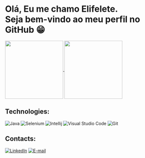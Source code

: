 # Olá, Eu me chamo Elifelete. <br>  Seja bem-vindo ao meu perfil no GitHub 😁
<div>
 <a href="https://github.com/Elifelete-Cavalcante20">
  <img height=190 align="center" src="https://github-readme-stats.vercel.app/api?username=Elifelete-Cavalcante20&theme=great-gatsby&layout=compact&langs_count=8&count_private=true&card_width=250"/>
</a>
<a href="https://github.com/Elifelete-Cavalcante20">
  <img height=190 align="center" src="https://github-readme-stats.vercel.app/api/top-langs?username=Elifelete-Cavalcante20&theme=great-gatsby&layout=compact&langs_count=8&count_private=true&card_width=290" />
</a>
  </div> 

  
## Technologies:

![Java](https://img.shields.io/badge/Java-ED8B00?style=for-the-badge&logo=java&logoColor=black&labelColor=white)
![Selenium](https://img.shields.io/badge/Selenium-43B02A?style=for-the-badge&logo=Selenium&logoColor=white)
![Intellij](https://img.shields.io/badge/IntelliJ_IDEA-000000.svg?style=for-the-badge&logo=intellij-idea&logoColor=white)
![Visual Studio Code](https://img.shields.io/badge/Visual_Studio_Code-0078D4?style=for-the-badge&logo=visual%20studio%20code&logoColor=white)
![Git](https://img.shields.io/badge/GIT-E44C30?style=for-the-badge&logo=git&logoColor=white)





## Contacts: 

[![LinkedIn](https://img.shields.io/badge/LinkedIn-0077B5?style=for-the-badge&logo=linkedin&logoColor=white)](https://www.linkedin.com/in/elifelete-cavalcante-b539ab1b6/)
[![E-mail](https://img.shields.io/badge/-Email-000?style=for-the-badge&logo=microsoft-outlook&logoColor=007BFF)](mailto:elifelete_11outlook.com)
